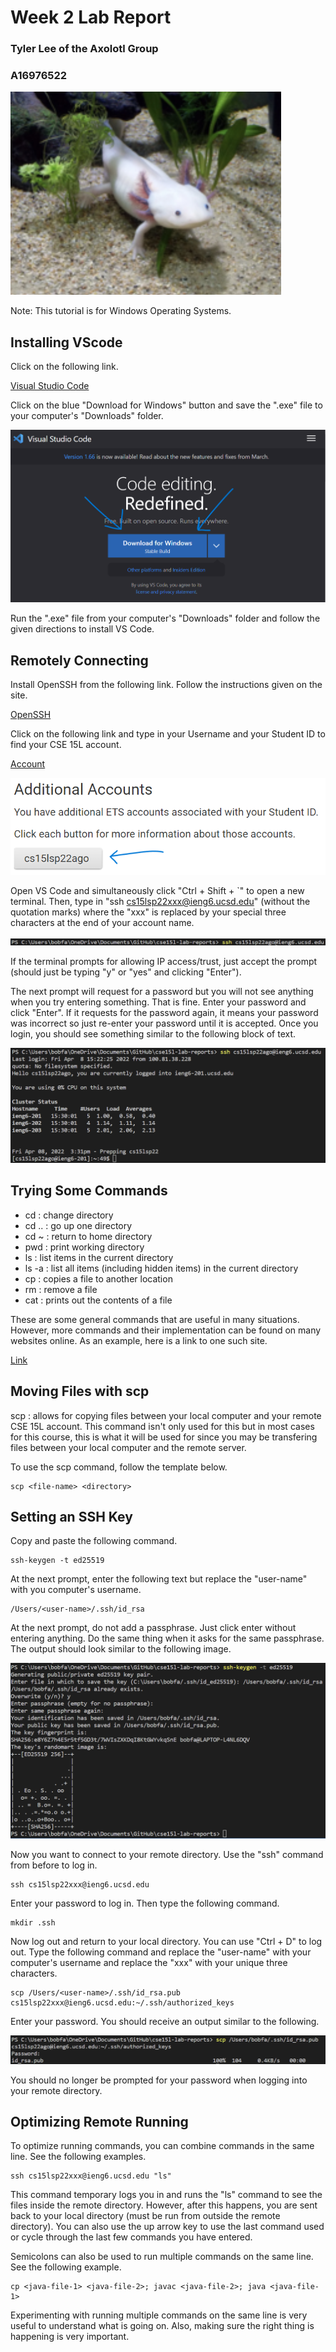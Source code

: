 # Week 2 Lab Report

### Tyler Lee of the Axolotl Group
### A16976522
![Image](axolotl.png)

Note: This tutorial is for Windows Operating Systems.

## Installing VScode

Click on the following link.

[Visual Studio Code](https://code.visualstudio.com)

Click on the blue "Download for Windows" button and save the ".exe" file to your computer's "Downloads" folder.

![Image](VSCode.png)

Run the ".exe" file from your computer's "Downloads" folder and follow the given directions to install VS Code.

## Remotely Connecting

Install OpenSSH from the following link. Follow the instructions given on the site.

[OpenSSH](https://docs.microsoft.com/en-us/windows-server/administration/openssh/openssh_install_firstuse)

Click on the following link and type in your Username and your Student ID to find your CSE 15L account.

[Account](https://sdacs.ucsd.edu/~icc/index.php)

![Image](account.png)

Open VS Code and simultaneously click "Ctrl + Shift + `" to open a new terminal. Then, type in "ssh cs15lsp22xxx@ieng6.ucsd.edu" (without the quotation marks) where the "xxx" is replaced by your special three characters at the end of your account name.

![Image](login.png)

If the terminal prompts for allowing IP access/trust, just accept the prompt (should just be typing "y" or "yes" and clicking "Enter").

The next prompt will request for a password but you will not see anything when you try entering something. That is fine. Enter your password and click "Enter". If it requests for the password again, it means your password was incorrect so just re-enter your password until it is accepted. Once you login, you should see something similar to the following block of text.

![Image](textblock.png)

## Trying Some Commands

* cd : change directory
* cd .. : go up one directory
* cd ~ : return to home directory
* pwd : print working directory
* ls : list items in the current directory
* ls -a : list all items (including hidden items) in the current directory
* cp : copies a file to another location
* rm : remove a file
* cat : prints out the contents of a file

These are some general commands that are useful in many situations. However, more commands and their implementation can be found on many websites online. As an example, here is a link to one such site. 

[Link](https://www.comparitech.com/net-admin/powershell-cheat-sheet/)

## Moving Files with scp

scp : allows for copying files between your local computer and your remote CSE 15L account. This command isn't only used for this but in most cases for this course, this is what it will be used for since you may be transfering files between your local computer and the remote server.

To use the scp command, follow the template below.

```
scp <file-name> <directory>
```

## Setting an SSH Key

Copy and paste the following command.

```
ssh-keygen -t ed25519
```

At the next prompt, enter  the following text but replace the "user-name" with you computer's username.

```
/Users/<user-name>/.ssh/id_rsa
```

At the next prompt, do not add a passphrase. Just click enter without entering anything. Do the same thing when it asks for the same passphrase. The output should look similar to the following image.

![Image](sshkeygen.png)

Now you want to connect to your remote directory. Use the "ssh" command from before to log in.

```
ssh cs15lsp22xxx@ieng6.ucsd.edu
```

Enter your password to log in. Then type the following command.

```
mkdir .ssh
```

Now log out and return to your local directory. You can use "Ctrl + D" to log out. Type the following command and replace the "user-name" with your computer's username and replace the "xxx" with your unique three characters.

```
scp /Users/<user-name>/.ssh/id_rsa.pub cs15lsp22xxx@ieng6.ucsd.edu:~/.ssh/authorized_keys
```

Enter your password. You should receive an output similar to the following.

![Image](sshkeygenpwremove.png)

You should no longer be prompted for your password when logging into your remote directory.

## Optimizing Remote Running

To optimize running commands, you can combine commands in the same line. See the following examples.

```
ssh cs15lsp22xxx@ieng6.ucsd.edu "ls"
```

This command temporary logs you in and runs the "ls" command to see the files inside the remote directory. However, after this happens, you are sent back to your local directory (must be run from outside the remote directory). You can also use the up arrow key to use the last command used or cycle through the last few commands you have entered.

Semicolons can also be used to run multiple commands on the same line. See the following example.

```
cp <java-file-1> <java-file-2>; javac <java-file-2>; java <java-file-1>

```

Experimenting with running multiple commands on the same line is very useful to understand what is going on. Also, making sure the right thing is happening is very important.
